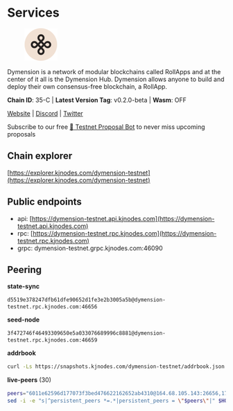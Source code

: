 # Services

<figure><img src="https://raw.githubusercontent.com/kj89/cosmos-images/main/logos/dymension.png" alt=""><figcaption></figcaption></figure>

Dymension is a network of modular blockchains called RollApps  and at the center of it all is the Dymension Hub. Dymension  allows anyone to build and deploy their own consensus-free blockchain, a RollApp.

**Chain ID**: 35-C | **Latest Version Tag**: v0.2.0-beta | **Wasm**: OFF

[Website](https://dymension.xyz/) | [Discord](https://discord.gg/dymension) | [Twitter](https://twitter.com/dymensionXYZ)



Subscribe to our free [🤖 Testnet Proposal Bot](https://t.me/kjnodes_testnet_proposal_bot) to never miss upcoming proposals


## Chain explorer
[https://explorer.kjnodes.com/dymension-testnet](https://explorer.kjnodes.com/dymension-testnet)

## Public endpoints

* api: [https://dymension-testnet.api.kjnodes.com](https://dymension-testnet.api.kjnodes.com)
* rpc: [https://dymension-testnet.rpc.kjnodes.com](https://dymension-testnet.rpc.kjnodes.com)
* grpc: dymension-testnet.grpc.kjnodes.com:46090

## Peering

**state-sync**

```text
d5519e378247dfb61dfe90652d1fe3e2b3005a5b@dymension-testnet.rpc.kjnodes.com:46656
```

**seed-node**

```text
3f472746f46493309650e5a033076689996c8881@dymension-testnet.rpc.kjnodes.com:46659
```

**addrbook**
```bash
curl -Ls https://snapshots.kjnodes.com/dymension-testnet/addrbook.json > $HOME/.dymension/config/addrbook.json
```

**live-peers** (30)
```bash
peers="6011e62596d177073f3bed476622162652ab4310@164.68.105.143:26656,17e37a96af64a81bf6ee144850fd24442f9d4ec6@109.123.249.192:26656,8d5eac1042bac34cddd25d7601789fc03cb3f3a9@168.119.213.113:46656,b24974dd15a984f882438d907ee97c6baf1ae766@185.177.116.36:656,9e1ea4938f0112c1477827344e2f9d0792710575@185.252.232.189:30656,30ce17a86b30b43b7e64c47f8249add57d2ec576@217.21.53.107:26656,5c2a752c9b1952dbed075c56c600c3a79b58c395@195.3.220.54:27086,ba2ef45240cc997443df795b801a34602ba68b55@65.109.92.241:17886,a85420b25181bdb9b3a38741c48dafd5fb3b922f@209.34.205.57:26656,4d2ec1e61d61550fc5bfacc57e971ff9b6181152@135.181.180.29:26656,0ee31ef97ba6b6c13b25b5c528163f2092821c2d@65.21.132.27:24856,5d689e09a129c03c003f05850262f03b2433a384@51.79.30.141:26656,8eb8789ce687870a1c9b8ab7cc0f816c653ed56e@217.21.53.108:26656,5dbbb68e0c8a86bdc372cf1de0691f1cdc6a96ad@82.208.23.223:27656,8b5367df2b1287174ce8950654953d81a7d69a29@144.76.201.43:26556,ee2fa87279bc626f9c979093389bd1d6568d96ff@65.109.37.228:36656,708ff9955abd0e86b7873c1ec73311414bd1db24@217.21.53.106:26656,60f464943e6434579abdfa28a3122bd2d6008dec@139.99.68.119:26656,c6cdcc7f8e1a33f864956a8201c304741411f219@3.214.163.125:26656,3a1e280b47ba71e11c2f1d800d0dd837cd40ed08@38.242.246.215:26656,d2b841acdcabb622e9033fe685a395eef091f2fe@65.108.199.62:46656,22acf9a303e825ce04171ef26e2326c09aeb238b@47.147.226.228:55656,57a66a59cc291887f35e231b4469e2c957728862@46.4.5.45:20556,8e667c0759bfb20ec42b939956706301a4f2a10d@65.109.92.8:26656,c1008d2d05c56254e95d19ab7e9fe459dad2de3d@159.223.57.238:26656,62f5e5db360892ce0e8fc4cc5de7b880936e8410@82.208.23.204:04656,c26dc8486e8c4817e154812462993ce562cda221@65.108.231.124:32656,49d3bb4cc4913f928053513b9eb799be8ea33666@65.109.82.112:26656,fbc47b8193fba23bd6fcd79accfad38c20d74904@154.12.230.223:26656,281190aa44ca82fb47afe60ba1a8902bae469b2a@88.99.164.158:17086"
sed -i -e "s|^persistent_peers *=.*|persistent_peers = \"$peers\"|" $HOME/.dymension/config/config.toml
```
